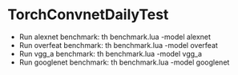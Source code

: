 # TorchConvnetDailyTest

* Run alexnet   benchmark: th benchmark.lua -model alexnet
* Run overfeat  benchmark: th benchmark.lua -model overfeat
* Run vgg_a     benchmark: th benchmark.lua -model vgg_a
* Run googlenet benchmark: th benchmark.lua -model googlenet

